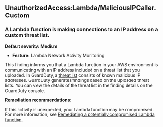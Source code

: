 UnauthorizedAccess:Lambda/MaliciousIPCaller.Custom
--------------------------------------------------


### A Lambda function is making connections to an IP address on a custom threat list.


**Default severity: Medium**


 * **Feature:** Lambda Network Activity Monitoring

This finding informs you that a Lambda function in your AWS environment is communicating with an IP address included on a threat list that you uploaded. In GuardDuty, a [threat list](https://docs.aws.amazon.com/guardduty/latest/ug/guardduty_upload-lists.html) consists of known malicious IP addresses. GuardDuty generates findings based on the uploaded threat lists. You can view the details of the threat list in the finding details on the GuardDuty console.


**Remediation recommendations:**


If this activity is unexpected, your Lambda function may be compromised. For more information, see [Remediating a potentially compromised Lambda function](https://docs.aws.amazon.com/guardduty/latest/ug/remediate-lambda-protection-finding-types.html).

